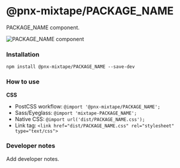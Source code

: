 # @pnx-mixtape/PACKAGE_NAME

PACKAGE_NAME component.

![PACKAGE_NAME  component](https://previousnext.github.io/mixtape/screenshots/PACKAGE_NAME.png)

### Installation

```
npm install @pnx-mixtape/PACKAGE_NAME --save-dev
```

### How to use

**CSS**

- PostCSS workflow: `@import '@pnx-mixtape/PACKAGE_NAME';`
- Sass/Eyeglass: `@import 'mixtape-PACKAGE_NAME';`
- Native CSS: `@import url('dist/PACKAGE_NAME.css');`
- Link tag: `<link href="dist/PACKAGE_NAME.css" rel="stylesheet" type="text/css">`

### Developer notes

Add developer notes.
